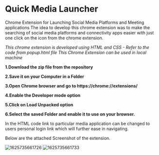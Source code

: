 # Quick Media Launcher

Chrome Extension for Launching Social Media Platforms and Meeting applications The idea to develop this chrome extension was to make the searching of social media platforms and connectivity apps easier with just one click on the icon from the chrome extension.

*This chrome extension is developed using HTML and CSS - Refer to the code from popup.html file This Chrome Extension can be used in local machine*

**1.Download the zip file from the repository**

**2.Save it on your Computer in a Folder**

**3.Open Chrome browser and go to https://chrome://extensions/**

**4.Enable the Developer mode option**

**5.Click on Load Unpacked option**

**6.Select the saved Folder and enable it to use on your browser.**


In the HTML code link to particular media application can be changed to users personal login link which will further ease in navigating.

Below are the attached Screenshot of the extension.

![1625735661726](https://user-images.githubusercontent.com/59816379/124896549-2d04b280-dffb-11eb-8344-418747a0eb8f.jpg)
![1625735661733](https://user-images.githubusercontent.com/59816379/124896572-31c96680-dffb-11eb-9f81-a248609a55b9.jpg)

